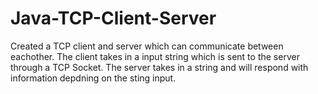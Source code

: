 # Java-TCP-Client-Server

Created a TCP client and server which can communicate between eachother. The client takes in a input string which is sent to the server through a TCP Socket. The server takes in a string and will respond with information depdning on the sting input.
